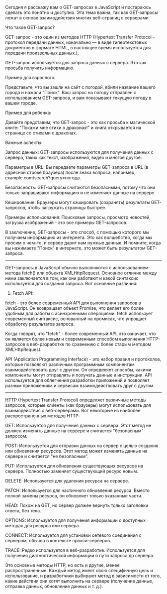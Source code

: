 Сегодня я расскажу вам о GET-запросах в JavaScript и постараюсь сделать это понятно и доступно. Эта тема важна, так как GET-запросы лежат в основе взаимодействия многих веб-страниц с серверами.

Что такое GET-запрос?

GET-запрос - это один из методов HTTP (Hypertext Transfer Protocol - протокол передачи данных, изначально — в виде гипертекстовых документов в формате HTML, в настоящее время используется для передачи произвольных данных.),

GET-запрос используется для запроса данных с сервера. Это как просьба получить информацию.

Пример для взрослого:

Представьте, что вы зашли на сайт с погодой, вбили название вашего города и нажали "Поиск". Ваш запрос на погоду отправлен с использованием GET-запроса, и вам показывают текущую погоду в вашем городе.

Пример для ребенка:

Давайте представим, что GET-запрос - это как просьба к магической книге: "Покажи мне стихи о драконах!" и книга открывается на странице со стихами о драконах.

Важные аспекты:

Запрос данных: GET-запросы используются для получения данных с сервера, таких как текст, изображения, видео и многое другое.

Параметры в URL: Вы передаете параметры GET-запроса в URL (в адресной строке браузера) после знака вопроса, например, example.com/search?query=погода.

Безопасность: GET-запросы считаются безопасными, потому что они только запрашивают информацию и не изменяют данные на сервере.

Кеширование: Браузеры могут кэшировать (сохранять) результаты GET-запросов, чтобы загружать страницы быстрее.

Примеры использования: Поисковые запросы, просмотр новостей, загрузка изображений - это все примеры GET-запросов.

В заключение, GET-запросы - это способ, с помощью которого мы получаем информацию из интернета. Это как волшебство, когда мы просим о чем-то, и сервер дарит нам нужные данные. И помните, когда вы нажимаете "Поиск" в интернете, это может быть результатом GET-запроса.

---

GET-запросы в JavaScript обычно выполняются с использованием метода fetch() или объекта XMLHttpRequest. Основное отличие между ними заключается в том, как они работают и какой синтаксис используется для создания запроса. Вот основные различия:

1. Fetch API:

fetch - это более современный API для выполнения запросов в JavaScript.
Он возвращает объект Promise, что делает его более удобным для работы с асинхронными операциями.
fetch использует современный синтаксис, основанный на промисах, что упрощает обработку результатов запроса.

Когда говорят, что "fetch" - более современный API, это означает, что он является более новым и современным способом выполнения HTTP-запросов в веб-разработке по сравнению с более старым методом XMLHttpRequest.

API (Application Programming Interface) - это набор правил и протоколов, которые позволяют различным программным компонентам взаимодействовать друг с другом. Он определяет способы, какими компоненты могут отправлять и получать данные и инструкции. API используется для облегчения разработки приложений и позволяет разным приложениям и сервисам взаимодействовать друг с другом.

---

HTTP (Hypertext Transfer Protocol) определяет различные методы запросов, которые клиенты (как браузеры) могут использовать для взаимодействия с веб-серверами. Вот некоторые из наиболее распространенных методов HTTP:

GET: Используется для получения данных с сервера. Этот метод не должен изменять данные на сервере и считается "безопасным" запросом.

POST: Используется для отправки данных на сервер с целью создания или обновления ресурсов. Этот метод может изменять данные на сервере и считается "не безопасным".

PUT: Используется для обновления существующих ресурсов на сервере. Полностью заменяет существующий ресурс новым.

DELETE: Используется для удаления ресурса на сервере.

PATCH: Используется для частичного обновления ресурса. Вместо полной замены ресурса, он обновляет только указанные части.

HEAD: Похож на GET, но сервер должен вернуть только заголовки ответа, без тела.

OPTIONS: Используется для получения информации о доступных методах для ресурса или сервера.

CONNECT: Используется для установки сетевого соединения с сервером, обычно в контексте прокси-серверов.

TRACE: Редко используется в веб-разработке. Используется для получения диагностической информации о пути запроса до сервера.

Это основные методы HTTP, но есть и другие, менее распространенные. Каждый метод имеет свою специфичную цель и использование, и разработчики выбирают метод в зависимости от того, какие действия они хотят выполнить на сервере (получение данных, отправка данных, обновление данных и т. д.).
